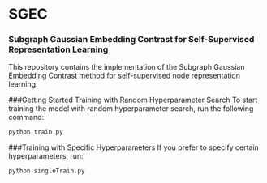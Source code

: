 # SGEC
### Subgraph Gaussian Embedding Contrast for Self-Supervised Representation Learning
This repository contains the implementation of the Subgraph Gaussian Embedding Contrast method for self-supervised node representation learning.

###Getting Started
Training with Random Hyperparameter Search
To start training the model with random hyperparameter search, run the following command:
```bash
python train.py
```
###Training with Specific Hyperparameters
If you prefer to specify certain hyperparameters, run:
```bash
python singleTrain.py 
```